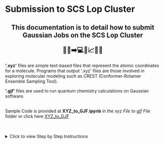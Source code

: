 # Submission to SCS Lop Cluster
<h2 align="center">
  
  This documentation is to detail how to submit Gaussian Jobs on the SCS Lop Cluster
  <br>
  
  📄📝➡️💻🧬📈👨‍💻
</h2>

<div>
  
**'.xyz'** files are simple text-based files that represent the atomic coordinates for a molecule. Programs that output '.xyz' files are those involved in exploring molecular modeling such as CREST (Conformer-Rotamer Ensemble Sampling Tool).

**'.gjf'** files are used to run quantum chemistry calculations on Gaussian software.  <br> <br>

Sample Code is provided at **XYZ_to_GJF.ipynb** in the *xyz File to gjf File* folder or click here [XYZ_to_GJF](https://github.com/SelvinTo/CompChem-Resources/blob/574c3a8b56e183f148e992afca3a438864fb602b/xyz%20File%20to%20gjf%20File/XYZ_to_GJF.ipynb)

<br>
<br>

<details>
  <summary> Click to view Step by Step Instructions </summary>
  
  ## Instructions
  
  1. **Step 1**: Copy the code as provided in XYZ_to_GJF.ipynb, this will convert a single '.xyz' file to a '.gjf' file.  

    import os

    def crest_xyz_to_gjf(xyz_file, output_folder, method='B3LYP', basis_set='6-31G(d)', charge=0, multiplicity=1):   #Can change Method/Basis_Set here
      
      """
      Convert a CREST XYZ file with multiple conformers to separate Gaussian input (GJF) files,
      and store them in a specified output folder.

      Parameters:
      xyz_file (str or file-like object): Path to the input CREST XYZ file or a file-like object.
      output_folder (str): Path to the folder where the output GJF files will be saved.
      method (str): The computational method to use in Gaussian (default: B3LYP).
      basis_set (str): The basis set to use in Gaussian (default: 6-31G(d)).
      charge (int): The total charge of the molecule (default: 0).
      multiplicity (int): The multiplicity of the molecule (default: 1).
      """
     
      # Create the output folder if it doesn't exist
      if not os.path.exists(output_folder):
          os.makedirs(output_folder)

      # Open the XYZ file
      if isinstance(xyz_file, str):
          xyz_file = open(xyz_file, 'r')

      lines = xyz_file.readlines()
      xyz_file.close()

      index = 0
      num_lines = len(lines)
      conformer_index = 0

      while index < num_lines:
          # Read number of atoms
          num_atoms = int(lines[index].strip())
          index += 1

          # Read energy or comments
          energy_or_comment = lines[index].strip()
          index += 1

          # Extract atomic coordinates for the conformer
          atoms = []
          for _ in range(num_atoms):
              parts = lines[index].split()
              element = parts[0]
              x, y, z = map(float, parts[1:4])
              atoms.append((element, x, y, z))
              index += 1

          # Write the GJF file for the current conformer
          gjf_filename = os.path.join(output_folder, f"conformer_{conformer_index + 1}.gjf")
          with open(gjf_filename, 'w') as gjf_file:
              gjf_file.write('%mem=16GB\n')
              gjf_file.write('%nprocshared=16\n')
              gjf_file.write(f'# opt freq {method}/{basis_set} empiricaldispersion=gd3bj integral=ultrafine \n\n')    #Gaussian Input_Line/Parameters 
              gjf_file.write(f'{energy_or_comment}\n\n')
              gjf_file.write(f'{charge} {multiplicity}\n')
              for atom in atoms:
                  element, x, y, z = atom
                  gjf_file.write(f'{element:>2}{x:>28.8f}{y:>14.8f}{z:>14.8f}\n')
              gjf_file.write('\n')

          conformer_index += 1

  2. **Step 2**: Adjust any Gaussian Input parameters as neccesary. These two lines control the Method, Basis Set, and gaussian input.
     
       ***Geometry Optimization*** can be perfomed at the PBE-D3(BJ)/6-31+G(d,p) level of theory. PBE-D3(BJ) being the method and 6-31+G(d,p) being the basis_set.

       ***Single Point Energy Calculations*** can be perfomed at the PBE0-D3(BJ)/def2-TZVP level of theory. PBE0-D3(BJ) being the method and def2-TZVP being the basis_set.

       Additional terms that can be appended at the end depending on usage included (***nmr=giao, prop=efg, pop=nbo, freq=noraman***)
     
     
    def crest_xyz_to_gjf(xyz_file, output_folder, method='B3LYP', basis_set='6-31G(d)', charge=0, multiplicity=1):   #Can change Method/Basis_Set here

    gjf_file.write(f'# opt freq {method}/{basis_set} empiricaldispersion=gd3bj integral=ultrafine \n\n')    #Gaussian Input_Line/Parameters 
    
  
  4. **Step 3**: Example Usage 

    xyz_file_path = 'Test.xyz'   #Put path to xyz file here
    output_folder = 'Test.gjf'   #Put path to output folder here 
    crest_xyz_to_gjf(xyz_file_path, output_folder)
  
</details>
